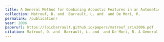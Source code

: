 ```yaml
---
title: A General Method for Combining Acoustic Features in an Automatic Speech Recognition System
collection: Matrouf, D. and  Barrault, L. and  and De Mori, R.
permalink: /publication/
year: 2006
paperurl: https://loicbarrault.github.io/papers/matrouf_sriv2006.pdf
citation: Matrouf, D. and  Barrault, L. and  and De Mori, R. A General Method for Combining Acoustic Features in an Automatic Speech Recognition System, <i> ITRW on Speech Recognition and Intrinsic Variation </i>, 2006
---
```

